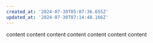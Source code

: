 ```yaml
---
created_at: '2024-07-30T05:07:36.655Z'
updated_at: '2024-07-30T07:14:48.166Z'
---
```


content
content
content
content
content
content
content
